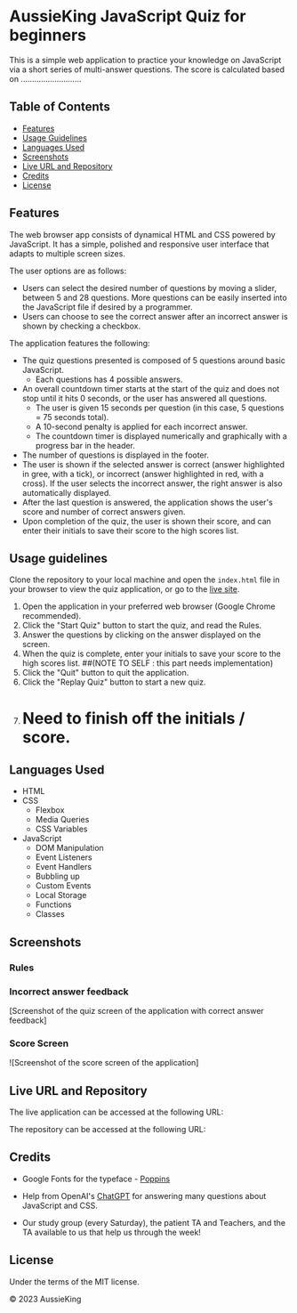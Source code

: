 # AussieKing JavaScript Quiz for beginners

This is a simple web application to practice your knowledge on JavaScript via a short series of multi-answer questions.
The score is calculated based on ...........................

## Table of Contents

- [Features](#features)
- [Usage Guidelines](#usage-guidelines)
- [Languages Used](#languages-used)
- [Screenshots](#screenshots)
- [Live URL and Repository](#live-url-and-repository)
- [Credits](#credits)
- [License](#license)

## Features

 The web browser app consists of dynamical HTML and CSS powered by JavaScript. It has a simple, polished and responsive user interface that adapts to multiple screen sizes.

 The user options are as follows:

- Users can select the desired number of questions by moving a slider, between 5 and 28 questions. More questions can be easily inserted into the JavaScript file if desired by a programmer.
- Users can choose to see the correct answer after an incorrect answer is shown by checking a checkbox.

The application features the following:

- The quiz questions presented is composed of 5 questions around basic JavaScript.
  - Each questions has 4 possible answers.
- An overall countdown timer starts at the start of the quiz and does not stop until it hits 0 seconds, or the user has answered all questions.
  - The user is given 15 seconds per question (in this case, 5 questions = 75 seconds total).
  - A 10-second penalty is applied for each incorrect answer.
  - The countdown timer is displayed numerically and graphically with a progress bar in the header.
- The number of questions is displayed in the footer.
- The user is shown if the selected answer is correct (answer highlighted in gree, with a tick), or incorrect (answer highlighted in red, with a cross). If the user selects the incorrect answer, the right answer is also automatically displayed.
 - After the last question is answered, the application shows the user's score and number of correct answers given.
- Upon completion of the quiz, the user is shown their score, and can enter their initials to save their score to the high scores list.

## Usage guidelines

Clone the repository to your local machine and open the `index.html` file in your browser to view the quiz application, or go to the [live site](#live-url-and-repository).

1. Open the application in your preferred web browser (Google Chrome recommended).
2. Click the "Start Quiz" button to start the quiz, and read the Rules.
3. Answer the questions by clicking on the answer displayed on the screen.
4. When the quiz is complete, enter your initials to save your score to the high scores list. ##(NOTE TO SELF : this part needs implementation)
5. Click the "Quit" button to quit the application.
6. Click the "Replay Quiz" button to start a new quiz.
7. # Need to finish off the initials / score.

## Languages Used

- HTML
- CSS
  - Flexbox
  - Media Queries
  - CSS Variables
- JavaScript
  - DOM Manipulation
  - Event Listeners
  - Event Handlers
  - Bubbling up
  - Custom Events
  - Local Storage
  - Functions
  - Classes

## Screenshots



### Rules



### Incorrect answer feedback

[Screenshot of the quiz screen of the application with correct answer feedback]


### Score Screen

![Screenshot of the score screen of the application]



## Live URL and Repository

The live application can be accessed at the following URL: 

The repository can be accessed at the following URL: 

## Credits

- Google Fonts for the typeface - [Poppins](https://fonts.google.com/specimen/Poppins)

- Help from OpenAI's [ChatGPT](https://chat.openai.com/chat) for answering many questions about JavaScript and CSS.

- Our study group (every Saturday), the patient TA and Teachers, and the TA available to us that help us through the week!

## License

Under the terms of the MIT license.

© 2023 AussieKing

